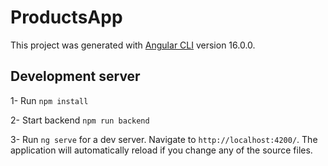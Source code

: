 # ProductsApp

This project was generated with [Angular CLI](https://github.com/angular/angular-cli) version 16.0.0.

## Development server

1- Run ```npm install```

2- Start backend ```npm run backend```

3- Run ```ng serve``` for a dev server. Navigate to ```http://localhost:4200/```. The application will automatically reload if you change any of the source files.


